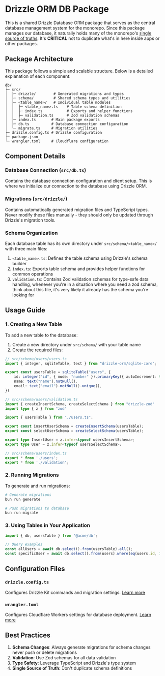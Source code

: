 # Drizzle ORM DB Package

This is a shared Drizzle Database ORM package that serves as the central database management system for the monorepo. Since this package manages our database, it naturally holds many of the monorepo's [single source of truths](https://en.wikipedia.org/wiki/Single_source_of_truth). It's **CRITICAL** not to duplicate what's in here inside apps or other packages.

## Package Architecture

This package follows a simple and scalable structure. Below is a detailed explanation of each component:

```
db/
├─ src/
│  ├─ drizzle/        # Generated migrations and types
│  ├─ schema/         # Shared schema types and utilities
│  ├─ <table_name>/   # Individual table modules
│  │  ├─ <table_name>.ts    # Table schema definition
│  │  ├─ index.ts           # Exports and helper functions
│  │  ├─ validation.ts      # Zod validation schemas
│  ├─ index.ts       # Main package exports
│  ├─ db.ts          # Database connection configuration
│  └─ migrate.ts     # Migration utilities
├─ drizzle.config.ts # Drizzle configuration
├─ package.json
└─ wrangler.toml     # Cloudflare configuration
```

## Component Details

### Database Connection (`src/db.ts`)
Contains the database connection configuration and client setup. This is where we initialize our connection to the database using Drizzle ORM.


### Migrations (`src/drizzle/`)
Contains automatically generated migration files and TypeScript types. Never modify these files manually - they should only be updated through Drizzle's migration tools.

### Schema Organization
Each database table has its own directory under `src/schema/<table_name>/` with three main files:

1. `<table_name>.ts`: Defines the table schema using Drizzle's schema builder
2. `index.ts`: Exports table schema and provides helper functions for common operations
3. `validation.ts`: Contains Zod validation schemas for type-safe data handling, whenever you're in a situation where you need a zod schema, think about this file, it's very likely it already has the schema you're looking for

## Usage Guide

### 1. Creating a New Table

To add a new table to the database:

1. Create a new directory under `src/schema/` with your table name
2. Create the required files:

```typescript
// src/schema/users/users.ts
import { integer, sqliteTable, text } from "drizzle-orm/sqlite-core";

export const usersTable = sqliteTable("users", {
    id: integer("id", { mode: "number" }).primaryKey({ autoIncrement: true }),
    name: text("name").notNull(),
    email: text("email").notNull().unique(),
})
```

```typescript
// src/schema/users/validation.ts
import { createInsertSchema, createSelectSchema } from "drizzle-zod"
import type { z } from "zod"

import { usersTable } from "./users.ts";

export const insertUserSchema = createInsertSchema(usersTable);
export const selectUserSchema = createSelectSchema(usersTable);

export type InsertUser = z.infer<typeof usersInsertSchema>;
export type User = z.infer<typeof usersSelectSchema>;
```
```typescript
// src/schema/users/index.ts
export * from './users';
export * from './validation';
```

### 2. Running Migrations

To generate and run migrations:

```bash
# Generate migrations
bun run generate

# Push migrations to database
bun run migrate
```

### 3. Using Tables in Your Application

```typescript
import { db, usersTable } from '@acme/db';

// Query examples
const allUsers = await db.select().from(usersTable).all();
const specificUser = await db.select().from(users).where(eq(users.id, 1)).get();
```

## Configuration Files

### `drizzle.config.ts`
Configures Drizzle Kit commands and migration settings. [Learn more](https://orm.drizzle.team/docs/kit-overview)

### `wrangler.toml`
Configures Cloudflare Workers settings for database deployment. [Learn more](https://developers.cloudflare.com/workers/wrangler)

## Best Practices

1. **Schema Changes**: Always generate migrations for schema changes never push or delete migrations
2. **Validation**: Use Zod schemas for all data validation
3. **Type Safety**: Leverage TypeScript and Drizzle's type system
4. **Single Source of Truth**: Don't duplicate schema definitions

